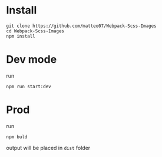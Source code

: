 # Install
```
git clone https://github.com/matteo07/Webpack-Scss-Images
cd Webpack-Scss-Images
npm install
```

# Dev mode

run
```
npm run start:dev

```

# Prod

run
```
npm buld

```

output will be placed in `dist` folder